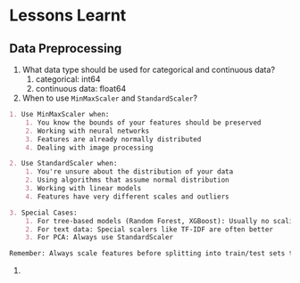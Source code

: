# Lessons Learnt

## Data Preprocessing

1. What data type should be used for categorical and continuous data?
    1. categorical: int64
    1. continuous data: float64
1. When to use `MinMaxScaler` and `StandardScaler`?

```md
1. Use MinMaxScaler when:
    1. You know the bounds of your features should be preserved
    2. Working with neural networks
    3. Features are already normally distributed
    4. Dealing with image processing

2. Use StandardScaler when:
    1. You're unsure about the distribution of your data
    2. Using algorithms that assume normal distribution
    3. Working with linear models
    4. Features have very different scales and outliers

3. Special Cases:
    1. For tree-based models (Random Forest, XGBoost): Usually no scaling needed
    2. For text data: Special scalers like TF-IDF are often better
    3. For PCA: Always use StandardScaler

Remember: Always scale features before splitting into train/test sets to avoid data leakage, and apply the same scaling parameters to both sets.
```

1. 